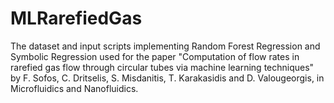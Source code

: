 # MLRarefiedGas
The dataset and input scripts implementing Random Forest Regression and Symbolic Regression used for the paper "Computation of flow rates in rarefied gas flow through circular tubes via machine learning techniques" by F. Sofos, C. Dritselis, S. Misdanitis, T. Karakasidis and D. Valougeorgis, in Microfluidics and Nanofluidics.
